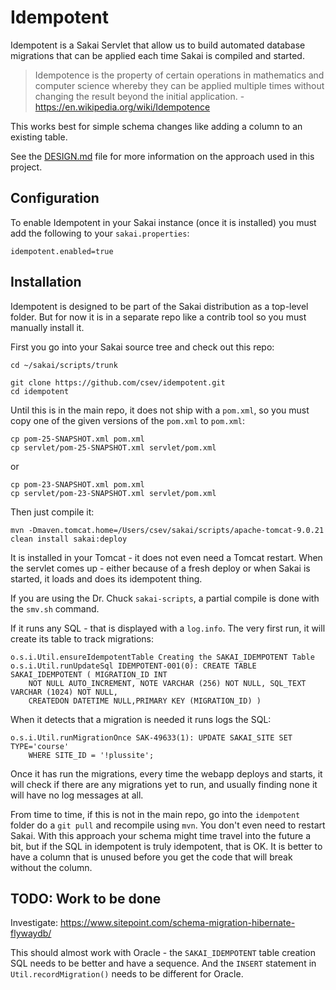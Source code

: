 Idempotent
==========

Idempotent is a Sakai Servlet that allow us to build automated database
migrations that can be applied each time Sakai is compiled and started.

> Idempotence is the property of certain operations in mathematics and
computer science whereby they can be applied multiple times without
changing the result beyond the initial
application. - https://en.wikipedia.org/wiki/Idempotence

This works best for simple schema changes like adding a column to an
existing table.

See the [DESIGN.md](DESIGN.md) file for more information on the
approach used in this project.

Configuration
-------------

To enable Idempotent in your Sakai instance (once it is installed) you must
add the following to your `sakai.properties`:

    idempotent.enabled=true

Installation
------------

Idempotent is designed to be part of the Sakai distribution as a top-level
folder.  But for now it is in a separate repo like a contrib tool so you
must manually install it.

First you go into your Sakai source tree and check out this repo:

    cd ~/sakai/scripts/trunk

    git clone https://github.com/csev/idempotent.git
    cd idempotent

Until this is in the main repo, it does not ship with a `pom.xml`,
so you must copy one of the given versions of the `pom.xml` to
`pom.xml`:

    cp pom-25-SNAPSHOT.xml pom.xml
    cp servlet/pom-25-SNAPSHOT.xml servlet/pom.xml

or

    cp pom-23-SNAPSHOT.xml pom.xml
    cp servlet/pom-23-SNAPSHOT.xml servlet/pom.xml

Then just compile it:

    mvn -Dmaven.tomcat.home=/Users/csev/sakai/scripts/apache-tomcat-9.0.21 clean install sakai:deploy

It is installed in your Tomcat - it does not even need a Tomcat restart.  When the
servlet comes up - either because of a fresh deploy or when Sakai is started, it loads
and does its idempotent thing.

If you are using the Dr. Chuck `sakai-scripts`, a partial compile is done with the `smv.sh`
command.

If it runs any SQL - that is displayed with a `log.info`.  The very first run, it will create
its table to track migrations:

    o.s.i.Util.ensureIdempotentTable Creating the SAKAI_IDEMPOTENT Table
    o.s.i.Util.runUpdateSql IDEMPOTENT-001(0): CREATE TABLE SAKAI_IDEMPOTENT ( MIGRATION_ID INT
        NOT NULL AUTO_INCREMENT, NOTE VARCHAR (256) NOT NULL, SQL_TEXT VARCHAR (1024) NOT NULL,
        CREATEDON DATETIME NULL,PRIMARY KEY (MIGRATION_ID) )

When it detects that a migration is needed it runs logs the SQL:

    o.s.i.Util.runMigrationOnce SAK-49633(1): UPDATE SAKAI_SITE SET TYPE='course'
        WHERE SITE_ID = '!plussite';

Once it has run the migrations, every time the webapp deploys and starts, it will check if
there are any migrations yet to run, and usually finding none it will have no log messages
at all.

From time to time, if this is not in the main repo, go into the `idempotent` folder
do a `git pull` and recompile using `mvn`.   You don't even need to restart Sakai.
With this approach your schema might time travel into the future a bit, but if
the SQL in idempotent is truly idempotent, that is OK.  It is better to have a column
that is unused before you get the code that will break without the column.


TODO: Work to be done
---------------------

Investigate: https://www.sitepoint.com/schema-migration-hibernate-flywaydb/

This should almost work with Oracle - the `SAKAI_IDEMPOTENT` table creation SQL needs
to be better and have a sequence.  And the `INSERT` statement in `Util.recordMigration()`
needs to be different for Oracle.

